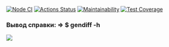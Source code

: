 [![Node CI](https://github.com/ArtemKaPetrakov/backend-project-46/actions/workflows/main.yml/badge.svg?branch=main&event=push)](https://github.com/ArtemKaPetrakov/backend-project-46/actions/workflows/main.yml)
[![Actions Status](https://github.com/ArtemKaPetrakov/backend-project-46/workflows/hexlet-check/badge.svg)](https://github.com/ArtemKaPetrakov/backend-project-46/actions)
[![Maintainability](https://api.codeclimate.com/v1/badges/becfd8170718c27966bb/maintainability)](https://codeclimate.com/github/ArtemKaPetrakov/backend-project-46/maintainability)
[![Test Coverage](https://api.codeclimate.com/v1/badges/becfd8170718c27966bb/test_coverage)](https://codeclimate.com/github/ArtemKaPetrakov/backend-project-46/test_coverage)


### Вывод справки: => $ gendiff -h

<a href="https://asciinema.org/a/N03VKaFEdBDAoQP2ixtS1520y" target="_blank"><img src="https://asciinema.org/a/N03VKaFEdBDAoQP2ixtS1520y.svg" /></a>
